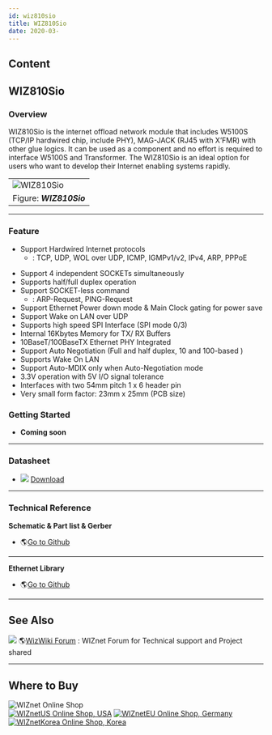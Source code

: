 ```yaml
---
id: wiz810sio
title: WIZ810Sio
date: 2020-03-
---
```



## Content
## WIZ810Sio

### Overview

WIZ810Sio is the internet offload network module that includes W5100S
(TCP/IP hardwired chip, include PHY), MAG-JACK (RJ45 with X’FMR) with
other glue logics. It can be used as a component and no effort is
required to interface W5100S and Transformer. The WIZ810Sio is an ideal
option for users who want to develop their Internet enabling systems
rapidly.

|                                                     |
| --------------------------------------------------- |
| ![WIZ810Sio](/products/wiz810sio/wiz810io_2.png%20) |
| Figure: ***WIZ810Sio***                             |

-----

### Feature

- Support Hardwired Internet protocols
   * : TCP, UDP, WOL over UDP, ICMP, IGMPv1/v2, IPv4, ARP, PPPoE
* Support 4 independent SOCKETs simultaneously
* Supports half/full duplex operation
* Support SOCKET-less command
  * : ARP-Request, PING-Request
* Support Ethernet Power down mode & Main Clock gating for power save
* Support Wake on LAN over UDP
* Supports high speed SPI Interface (SPI mode 0/3)
* Internal 16Kbytes Memory for TX/ RX Buffers
* 10BaseT/100BaseTX Ethernet PHY Integrated
* Support Auto Negotiation (Full and half duplex, 10 and 100-based )
* Supports Wake On LAN
* Support Auto-MDIX only when Auto-Negotiation mode
* 3.3V operation with 5V I/O signal tolerance
* Interfaces with two 54mm pitch 1 x 6 header pin
* Very small form factor: 23mm x 25mm (PCB size)


### Getting Started

  - **Coming soon**

-----

### Datasheet

  - ![](/products/w5500/w5500_evb/icons/download.png)
    [Download](https://www.wiznet.io/wp-content/uploads/2019/01/WIZ810Sio-User-Manual-V1.0-002.pdf)

-----

### Technical Reference

**Schematic & Part list & Gerber**

  - 🌎[Go to
    Github](https://github.com/Wiznet/Hardware-Files-of-WIZnet/tree/master/05_Network_Module)

-----

**Ethernet Library**

  - 🌎[Go to Github](https://github.com/Wiznet/ioLibrary_Driver)

-----

## See Also

![](/products/w5500/w5500_evb/icons/link.png) 🌎[WizWiki
Forum](http://www.wizwiki.net/forum) : WIZnet Forum for Technical
support and Project shared

-----

## Where to Buy



![WIZnet Online Shop](/products/w5500/buynow.png)  
[![WIZnetUS Online Shop,
USA](/products/w5500/w5500_evb/icons/dollar.png)](http://www.shopwiznet.com/)
[![WIZnetEU Online Shop,
Germany](/products/w5500/w5500_evb/icons/european-euro.png)](http://shop.wiznet.eu/)
[![WIZnetKorea Online Shop,
Korea](/products/w5500/w5500_evb/icons/won.png)](http://shop.wiznet.co.kr/)
